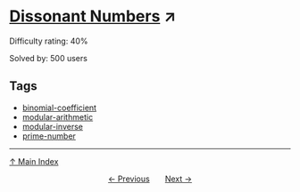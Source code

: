 # [Dissonant Numbers](https://projecteuler.net/problem=515) ↗️

Difficulty rating: 40%

Solved by: 500 users
## Tags

- [binomial-coefficient](../tags/binomial-coefficient.md)
- [modular-arithmetic](../tags/modular-arithmetic.md)
- [modular-inverse](../tags/modular-inverse.md)
- [prime-number](../tags/prime-number.md)



---

[↑ Main Index](../README.md)


<div align=center><a href='514.md'>← Previous</a> &nbsp;&nbsp; &nbsp;&nbsp;  <a href='516.md'>Next →</a></div>
